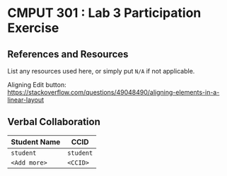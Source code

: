 # CMPUT 301 : Lab 3 Participation Exercise

## References and Resources

List any resources used here, or simply put `N/A` if not applicable.

Aligning Edit button:
https://stackoverflow.com/questions/49048490/aligning-elements-in-a-linear-layout

## Verbal Collaboration

| Student Name | CCID      |
| ------------ | --------- |
| `student`    | `student` |
| `<Add more>` | `<CCID>`  |
